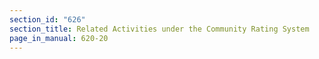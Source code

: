 ```yaml
---
section_id: "626"
section_title: Related Activities under the Community Rating System
page_in_manual: 620-20
---
```

